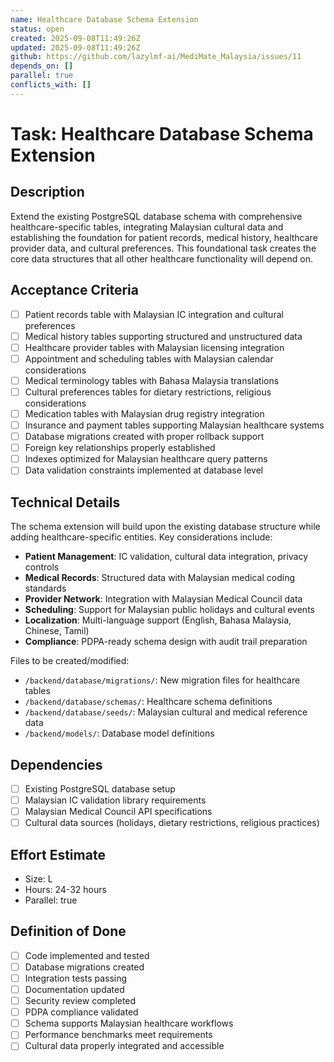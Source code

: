 ```yaml
---
name: Healthcare Database Schema Extension
status: open
created: 2025-09-08T11:49:26Z
updated: 2025-09-08T11:49:26Z
github: https://github.com/lazylmf-ai/MediMate_Malaysia/issues/11
depends_on: []
parallel: true
conflicts_with: []
---
```


# Task: Healthcare Database Schema Extension

## Description
Extend the existing PostgreSQL database schema with comprehensive healthcare-specific tables, integrating Malaysian cultural data and establishing the foundation for patient records, medical history, healthcare provider data, and cultural preferences. This foundational task creates the core data structures that all other healthcare functionality will depend on.

## Acceptance Criteria
- [ ] Patient records table with Malaysian IC integration and cultural preferences
- [ ] Medical history tables supporting structured and unstructured data
- [ ] Healthcare provider tables with Malaysian licensing integration
- [ ] Appointment and scheduling tables with Malaysian calendar considerations
- [ ] Medical terminology tables with Bahasa Malaysia translations
- [ ] Cultural preferences tables for dietary restrictions, religious considerations
- [ ] Medication tables with Malaysian drug registry integration
- [ ] Insurance and payment tables supporting Malaysian healthcare systems
- [ ] Database migrations created with proper rollback support
- [ ] Foreign key relationships properly established
- [ ] Indexes optimized for Malaysian healthcare query patterns
- [ ] Data validation constraints implemented at database level

## Technical Details
The schema extension will build upon the existing database structure while adding healthcare-specific entities. Key considerations include:

- **Patient Management**: IC validation, cultural data integration, privacy controls
- **Medical Records**: Structured data with Malaysian medical coding standards
- **Provider Network**: Integration with Malaysian Medical Council data
- **Scheduling**: Support for Malaysian public holidays and cultural events
- **Localization**: Multi-language support (English, Bahasa Malaysia, Chinese, Tamil)
- **Compliance**: PDPA-ready schema design with audit trail preparation

Files to be created/modified:
- `/backend/database/migrations/`: New migration files for healthcare tables
- `/backend/database/schemas/`: Healthcare schema definitions
- `/backend/database/seeds/`: Malaysian cultural and medical reference data
- `/backend/models/`: Database model definitions

## Dependencies
- [ ] Existing PostgreSQL database setup
- [ ] Malaysian IC validation library requirements
- [ ] Malaysian Medical Council API specifications
- [ ] Cultural data sources (holidays, dietary restrictions, religious practices)

## Effort Estimate
- Size: L
- Hours: 24-32 hours
- Parallel: true

## Definition of Done
- [ ] Code implemented and tested
- [ ] Database migrations created
- [ ] Integration tests passing
- [ ] Documentation updated
- [ ] Security review completed
- [ ] PDPA compliance validated
- [ ] Schema supports Malaysian healthcare workflows
- [ ] Performance benchmarks meet requirements
- [ ] Cultural data properly integrated and accessible